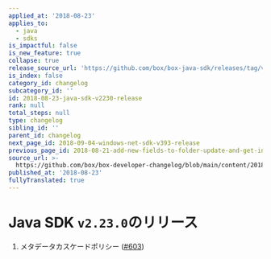 ```yaml
---
applied_at: '2018-08-23'
applies_to:
  - java
  - sdks
is_impactful: false
is_new_feature: true
collapse: true
release_source_url: 'https://github.com/box/box-java-sdk/releases/tag/v2.23.0'
is_index: false
category_id: changelog
subcategory_id: ''
id: 2018-08-23-java-sdk-v2230-release
rank: null
total_steps: null
type: changelog
sibling_id: ''
parent_id: changelog
next_page_id: 2018-09-04-windows-net-sdk-v393-release
previous_page_id: 2018-08-21-add-new-fields-to-folder-update-and-get-info-endpoints
source_url: >-
  https://github.com/box/box-developer-changelog/blob/main/content/2018/08-23-java-sdk-v2230-release.md
published_at: '2018-08-23'
fullyTranslated: true
---
```

# Java SDK `v2.23.0`のリリース

1. メタデータカスケードポリシー ([#603](https://github.com/box/box-java-sdk/pull/603))
